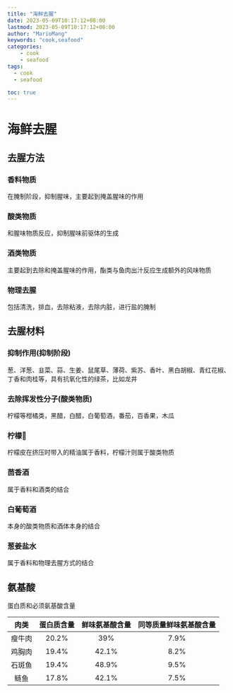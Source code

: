 ```yaml
---
title: "海鲜去腥"
date: 2023-05-09T10:17:12+08:00
lastmod: 2023-05-09T10:17:12+08:00
author: "MarioMang"
keywords: "cook,seafood"
categories:
    - cook
    - seafood
tags:
  - cook
  - seafood

toc: true
---
```


# 海鲜去腥

## 去腥方法

### 香料物质

在腌制阶段，抑制腥味，主要起到掩盖腥味的作用

### 酸类物质

和腥味物质反应，抑制腥味前驱体的生成

### 酒类物质

主要起到去除和掩盖腥味的作用，酯类与鱼肉出汁反应生成额外的风味物质

### 物理去腥

包括清洗，排血，去除粘液，去除内脏，进行盐的腌制

## 去腥材料

### 抑制作用(抑制阶段)

葱、洋葱、韭菜、蒜、生姜、鼠尾草、薄荷、紫苏、香叶、黑白胡椒、青红花椒、丁香和肉桂等，具有抗氧化性的绿茶，比如龙井

### 去除挥发性分子(酸类物质)

柠檬等柑橘类，黑醋，白醋，白葡萄酒，番茄，百香果，木瓜

### 柠檬🍋

柠檬皮在挤压时带入的精油属于香料，柠檬汁则属于酸类物质

### 茴香酒

属于香料和酒类的结合

### 白葡萄酒

本身的酸类物质和酒体本身的结合

### 葱姜盐水

属于香料和物理去腥方式的结合

## 氨基酸

蛋白质和必须氨基酸含量

|肉类| 蛋白质含量 | 鲜味氨基酸含量 | 同等质量鲜味氨基酸含量 |
|:---:|:---:|:---:|:---:|
|瘦牛肉| 20.2% | 39% | 7.9% |
|鸡胸肉| 19.4% | 42.1% | 8.2% |
|石斑鱼| 19.4% | 48.9% | 9.5% |
|鲢鱼 | 17.8% | 42.1% | 7.5% |
